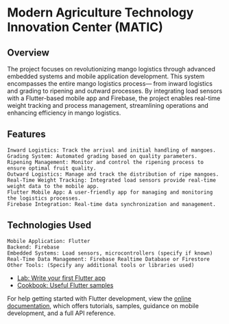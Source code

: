 # Modern Agriculture Technology Innovation Center (MATIC)

## Overview

The project focuses on revolutionizing mango logistics through advanced embedded systems and mobile application development. This system encompasses the entire mango logistics process— from inward logistics and grading to ripening and outward processes. By integrating load sensors with a Flutter-based mobile app and Firebase, the project enables real-time weight tracking and process management, streamlining operations and enhancing efficiency in mango logistics.

## Features

    Inward Logistics: Track the arrival and initial handling of mangoes.
    Grading System: Automated grading based on quality parameters.
    Ripening Management: Monitor and control the ripening process to ensure optimal fruit quality.
    Outward Logistics: Manage and track the distribution of ripe mangoes.
    Real-Time Weight Tracking: Integrated load sensors provide real-time weight data to the mobile app.
    Flutter Mobile App: A user-friendly app for managing and monitoring the logistics processes.
    Firebase Integration: Real-time data synchronization and management.

## Technologies Used

    Mobile Application: Flutter
    Backend: Firebase
    Embedded Systems: Load sensors, microcontrollers (specify if known)
    Real-Time Data Management: Firebase Realtime Database or Firestore
    Other Tools: (Specify any additional tools or libraries used)

- [Lab: Write your first Flutter app](https://docs.flutter.dev/get-started/codelab)
- [Cookbook: Useful Flutter samples](https://docs.flutter.dev/cookbook)

For help getting started with Flutter development, view the
[online documentation](https://docs.flutter.dev/), which offers tutorials,
samples, guidance on mobile development, and a full API reference.
